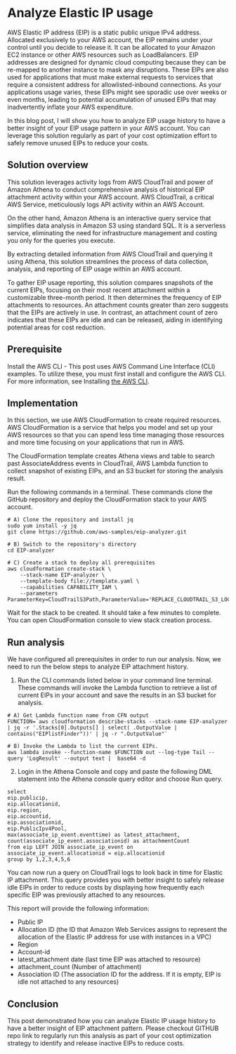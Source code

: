 # Analyze Elastic IP usage

AWS Elastic IP address (EIP) is a static public unique IPv4 address. Allocated exclusively to your AWS account, the EIP remains under your control until you decide to release it. It can be allocated to your Amazon EC2 instance or other AWS resources such as LoadBalancers. EIP addresses are designed for dynamic cloud computing because they can be re-mapped to another instance to mask any disruptions. These EIPs are also used for applications that must make external requests to services that require a consistent address for allowlisted-inbound connections. As your applications usage varies, these EIPs might see sporadic use over weeks or even months, leading to potential accumulation of unused EIPs that may inadvertently inflate your AWS expenditure.

In this blog post, I will show you how to analyze EIP usage history to have a better insight of your EIP usage pattern in your AWS account. You can leverage this solution regularly as part of your cost optimization effort to safely remove unused EIPs to reduce your costs. 
 
## Solution overview

This solution leverages activity logs from AWS CloudTrail and power of Amazon Athena to conduct comprehensive analysis of historical EIP attachment activity within your AWS account. AWS CloudTrail, a critical AWS Service, meticulously logs API activity within an AWS Account.

On the other hand, Amazon Athena is an interactive query service that simplifies data analysis in Amazon S3 using standard SQL. It is a serverless service, eliminating the need for infrastructure management and costing you only for the queries you execute.

By extracting detailed information from AWS CloudTrail and querying it using Athena, this solution streamlines the process of data collection, analysis, and reporting of EIP usage within an AWS account.

To gather EIP usage reporting, this solution compares snapshots of the current EIPs, focusing on their most recent attachment within a customizable three-month period. It then determines the frequency of EIP attachments to resources. An attachment counts greater than zero suggests that the EIPs are actively in use. In contrast, an attachment count of zero indicates that these EIPs are idle and can be released, aiding in identifying potential areas for cost reduction.

## Prerequisite 

Install the AWS CLI - This post uses AWS Command Line Interface (CLI) examples. To utilize these, you must first install and configure the AWS CLI. For more information, see Installing [the AWS CLI](https://docs.aws.amazon.com/cli/latest/userguide/getting-started-install.html).

## Implementation

In this section, we use AWS CloudFormation to create required resources. AWS CloudFormation is a service that helps you model and set up your AWS resources so that you can spend less time managing those resources and more time focusing on your applications that run in AWS. 

The CloudFormation template creates Athena views and table to search past AssociateAddress events in CloudTrail, AWS Lambda function to collect snapshot of existing EIPs, and an S3 bucket for storing the analysis result. 

Run the following commands in a terminal. These commands clone the GitHub repository and deploy the CloudFormation stack to your AWS account.

```
# A) Clone the repository and install jq
sudo yum install -y jq
git clone https://github.com/aws-samples/eip-analyzer.git

# B) Switch to the repository's directory
cd EIP-analyzer

# C) Create a stack to deploy all prerequisites 
aws cloudformation create-stack \
    --stack-name EIP-analyzer \
    --template-body file://template.yaml \
    --capabilities CAPABILITY_IAM \
    --parameters ParameterKey=CloudTrailS3Path,ParameterValue='REPLACE_CLOUDTRAIL_S3_LOCATION'
```
Wait for the stack to be created. It should take a few minutes to complete. You can open CloudFormation console to view stack creation process.

## Run analysis

We have configured all prerequisites in order to run our analysis. Now, we need to run the below steps to analyze EIP attachment history.

1. Run the CLI commands listed below in your command line terminal. These commands will invoke the Lambda function to retrieve a list of current EIPs in your account and save the results in an S3 bucket for analysis.

```
# A) Get Lambda function name from CFN output
FUNCTION=`aws cloudformation describe-stacks --stack-name EIP-analyzer | jq -r '.Stacks[0].Outputs[] | select( .OutputValue | contains("EIPlistFinder"))' | jq -r ".OutputValue"`

# B) Invoke the Lambda to list the current EIPs. 
aws lambda invoke --function-name $FUNCTION out --log-type Tail --query 'LogResult' --output text |  base64 -d
```
2. Login in the Athena Console and copy and paste the following DML statement into the Athena console query editor and choose Run query.

```
select 
eip.publicip,
eip.allocationid,
eip.region,
eip.accountid,
eip.associationid, 
eip.PublicIpv4Pool,
max(associate_ip_event.eventtime) as latest_attachment,
count(associate_ip_event.associationid) as attachmentCount
from eip LEFT JOIN associate_ip_event on associate_ip_event.allocationid = eip.allocationid 
group by 1,2,3,4,5,6
```

You can now run a query on CloudTrail logs to look back in time for Elastic IP attachment. This query provides you with better insight to safely release idle EIPs in order to reduce costs by displaying how frequently each specific EIP was previously attached to any resources.

This report will provide the following information:

- Public IP
- Allocation ID (the ID that Amazon Web Services assigns to represent the allocation of the Elastic IP address for use with instances in a VPC)
- Region
- Account-id
- latest_attachment date (last time EIP was attached to resource)
- attachment_count (Number of attachment)
- Association ID (The association ID for the address. If it is empty, EIP is idle not attached to any resources)

## Conclusion

This post demonstrated how you can analyze Elastic IP usage history to have a better insight of EIP attachment pattern. Please checkout GITHUB repo link to regularly run this analysis as part of your cost optimization strategy to identify and release inactive EIPs to reduce costs.
